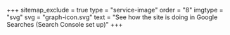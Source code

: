 +++
sitemap_exclude = true
type = "service-image"
order = "8"
imgtype = "svg"
svg = "graph-icon.svg"
text = "See how the site is doing in Google Searches (Search Console set up)"
+++
